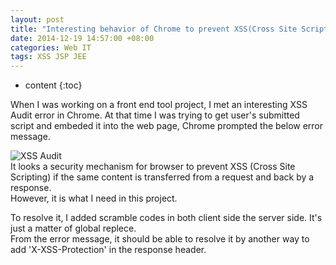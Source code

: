 ```yaml
---
layout: post
title: "Interesting behavior of Chrome to prevent XSS(Cross Site Scripting)"
date: 2014-12-19 14:57:00 +08:00
categories: Web IT
tags: XSS JSP JEE
---
```


* content
{:toc}

When I was working on a front end tool project, I met an interesting XSS Audit error in Chrome. At that time I was trying to get user's submitted script and embeded it into the web page, Chrome prompted the below error message.  

![XSS Audit](https://ejres-1253687085.picgz.myqcloud.com/img/jee/xss-auditor-chrome-x-xss-protection.png)  
It looks a security mechanism for browser to prevent XSS (Cross Site Scripting) if the same content is transferred from a request and back by a response.  
However, it is what I need in this project.  

To resolve it, I added scramble codes in both client side the server side. It's just a matter of global replece.  
From the error message, it should be able to resolve it by another way to add 'X-XSS-Protection' in the response header.
